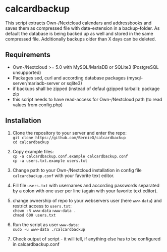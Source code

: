 # calcardbackup

This script extracts Own-/Nextcloud calendars and addressbooks and saves them as compressed file with date-extension in a backup-folder.
As default the database is being backed up as well and stored in the same compressed file.
Additionally backups older than X days can be deleted.

## Requirements
- Own-/Nextcloud >= 5.0 with MySQL/MariaDB or SQLite3 (PostgreSQL unsupported)
- Packages sed, curl and according database packages (mysql-server/mariadb-server or sqlite3)
- if backups shall be zipped (instead of defaul gzipped tarball): package zip
- this script needs to have read-access for Own-/Nextcloud path (to read values from config.php)

## Installation

1. Clone the repository to your server and enter the repo:<br>
`git clone https://github.com/BernieO/calcardbackup`<br>
`cd calcardbackup`

2. Copy example files:<br>
`cp -a calcardbackup.conf.example calcardbackup.conf`<br>
`cp -a users.txt.example users.txt`

3. Change path to your Own-/Nextcloud installation in config file `calcardbackup.conf` with your favorite text editor.

4. Fill file `users.txt` with usernames and according passwords separated by a colon with one user per line (again with your favorite text editor).

5. change ownership of repo to your webservers user (here `www-data`) and restrict access to `users.txt`:<br>
`chown -R www-data:www-data .`<br>
`chmod 600 users.txt`

5. Run the script as user `www-data`:<br>
`sudo -u www-data ./calcardbackup`

6. Check output of script - it will tell, if anything else has to be configured in calcardbackup.conf
